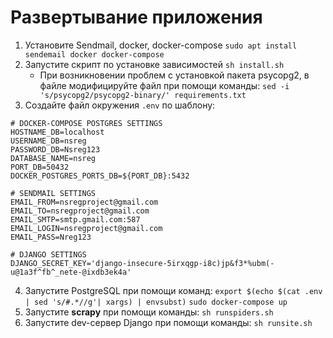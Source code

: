 # Развертывание приложения

1. Установите Sendmail, docker, docker-compose
`sudo apt install sendemail docker docker-compose`
2. Запустите скрипт по установке зависимостей
`sh install.sh`
	* При возникновении проблем с установкой пакета psycopg2, в файле модифицируйте файл при помощи команды:
	 `sed -i 's/psycopg2/psycopg2-binary/' requirements.txt` 
3. Создайте файл окружения `.env` по шаблону:
```
# DOCKER-COMPOSE POSTGRES SETTINGS
HOSTNAME_DB=localhost
USERNAME_DB=nsreg
PASSWORD_DB=Nsreg123
DATABASE_NAME=nsreg
PORT_DB=50432
DOCKER_POSTGRES_PORTS_DB=${PORT_DB}:5432

# SENDMAIL SETTINGS
EMAIL_FROM=nsregproject@gmail.com
EMAIL_TO=nsregproject@gmail.com
EMAIL_SMTP=smtp.gmail.com:587
EMAIL_LOGIN=nsregproject@gmail.com
EMAIL_PASS=Nreg123

# DJANGO SETTINGS
DJANGO_SECRET_KEY='django-insecure-5irxqgp-i8c)jp&f3*%ubm(-u@1a3f^fb^_nete-@ixdb3ek4a'
```
4. Запустите PostgreSQL при помощи команд:
`export $(echo $(cat .env | sed 's/#.*//g'| xargs) | envsubst)`
`sudo docker-compose up`
5. Запустите <b>scrapy</b> при помощи команды:
`sh runspiders.sh`
6. Запустите dev-сервер Django при помощи команды:
`sh runsite.sh`

